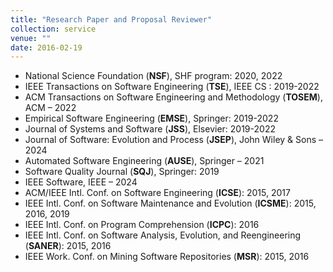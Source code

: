 ```yaml
---
title: "Research Paper and Proposal Reviewer"
collection: service
venue: ""
date: 2016-02-19
---
```


* National Science Foundation (**NSF**), SHF program: 2020, 2022
* IEEE Transactions on Software Engineering (**TSE**), IEEE CS : 2019-2022
* ACM Transactions on Software Engineering and Methodology (**TOSEM**), ACM – 2022
* Empirical Software Engineering (**EMSE**), Springer: 2019-2022
* Journal of Systems and Software (**JSS**), Elsevier: 2019-2022
* Journal of Software: Evolution and Process (**JSEP**), John Wiley & Sons – 2024
* Automated Software Engineering (**AUSE**), Springer – 2021
* Software Quality Journal (**SQJ**), Springer: 2019
* IEEE Software, IEEE – 2024
* ACM/IEEE Intl. Conf. on Software Engineering (**ICSE**): 2015, 2017
* IEEE Intl. Conf. on Software Maintenance and Evolution (**ICSME**): 2015, 2016, 2019
* IEEE Intl. Conf. on Program Comprehension (**ICPC**): 2016
* IEEE Intl. Conf. on Software Analysis, Evolution, and Reengineering (**SANER**): 2015, 2016
* IEEE Work. Conf. on Mining Software Repositories (**MSR**): 2015, 2016
